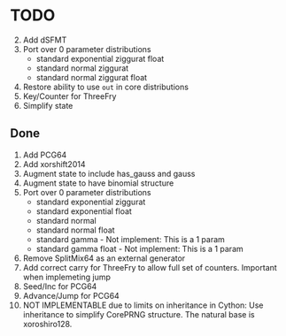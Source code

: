 # TODO
2. Add dSFMT
6. Port over 0 parameter distributions
   * standard exponential ziggurat float   
   * standard normal ziggurat
   * standard normal ziggurat float
8. Restore ability to use `out` in core distributions
12. Key/Counter for ThreeFry
13. Simplify state

## Done
1. Add PCG64
3. Add xorshift2014
4. Augment state to include has_gauss and gauss
5. Augment state to have binomial structure
6. Port over 0 parameter distributions
   * standard exponential ziggurat
   * standard exponential float
   * standard normal
   * standard normal float
   * standard gamma - Not implement: This is a 1 param
   * standard gamma float - Not implement: This is a 1 param
7. Remove SplitMix64 as an external generator
9. Add correct carry for ThreeFry to allow full set of counters.  Important when implemeting jump
10. Seed/Inc for PCG64
11. Advance/Jump for PCG64
0. NOT IMPLEMENTABLE due to limits on inheritance in Cython: Use inheritance to simplify CorePRNG structure. The natural base is 
   xoroshiro128.
